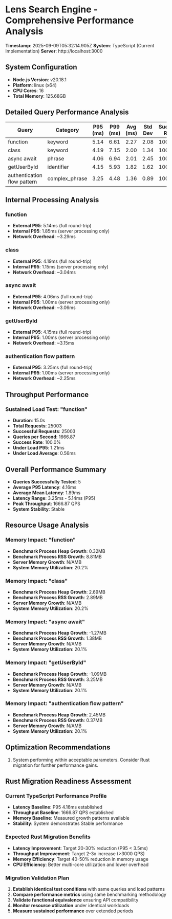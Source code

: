 # Lens Search Engine - Comprehensive Performance Analysis

**Timestamp**: 2025-09-09T05:32:14.905Z
**System**: TypeScript (Current Implementation)
**Server**: http://localhost:3000

## System Configuration

- **Node.js Version**: v20.18.1
- **Platform**: linux (x64)
- **CPU Cores**: 16
- **Total Memory**: 125.68GB

## Detailed Query Performance Analysis

| Query | Category | P95 (ms) | P99 (ms) | Avg (ms) | Std Dev | Success Rate |
|-------|----------|----------|----------|----------|---------|--------------|
| function | keyword | 5.14 | 6.61 | 2.27 | 2.08 | 100.0% |
| class | keyword | 4.19 | 7.15 | 2.00 | 1.34 | 100.0% |
| async await | phrase | 4.06 | 6.94 | 2.01 | 2.45 | 100.0% |
| getUserById | identifier | 4.15 | 5.93 | 1.82 | 1.62 | 100.0% |
| authentication flow pattern | complex_phrase | 3.25 | 4.48 | 1.36 | 0.89 | 100.0% |

## Internal Processing Analysis

### function
- **External P95**: 5.14ms (full round-trip)
- **Internal P95**: 1.85ms (server processing only)
- **Network Overhead**: ~3.29ms

### class
- **External P95**: 4.19ms (full round-trip)
- **Internal P95**: 1.15ms (server processing only)
- **Network Overhead**: ~3.04ms

### async await
- **External P95**: 4.06ms (full round-trip)
- **Internal P95**: 1.00ms (server processing only)
- **Network Overhead**: ~3.06ms

### getUserById
- **External P95**: 4.15ms (full round-trip)
- **Internal P95**: 1.00ms (server processing only)
- **Network Overhead**: ~3.15ms

### authentication flow pattern
- **External P95**: 3.25ms (full round-trip)
- **Internal P95**: 1.00ms (server processing only)
- **Network Overhead**: ~2.25ms

## Throughput Performance

### Sustained Load Test: "function"
- **Duration**: 15.0s
- **Total Requests**: 25003
- **Successful Requests**: 25003
- **Queries per Second**: 1666.87
- **Success Rate**: 100.0%
- **Under Load P95**: 1.21ms
- **Under Load Average**: 0.56ms

## Overall Performance Summary

- **Queries Successfully Tested**: 5
- **Average P95 Latency**: 4.16ms
- **Average Mean Latency**: 1.89ms
- **Latency Range**: 3.25ms - 5.14ms (P95)
- **Peak Throughput**: 1666.87 QPS
- **System Stability**: Stable

## Resource Usage Analysis

### Memory Impact: "function"
- **Benchmark Process Heap Growth**: 0.32MB
- **Benchmark Process RSS Growth**: 8.81MB
- **Server Memory Growth**: N/AMB
- **System Memory Utilization**: 20.2%

### Memory Impact: "class"
- **Benchmark Process Heap Growth**: 2.69MB
- **Benchmark Process RSS Growth**: 2.89MB
- **Server Memory Growth**: N/AMB
- **System Memory Utilization**: 20.2%

### Memory Impact: "async await"
- **Benchmark Process Heap Growth**: -1.27MB
- **Benchmark Process RSS Growth**: 1.38MB
- **Server Memory Growth**: N/AMB
- **System Memory Utilization**: 20.1%

### Memory Impact: "getUserById"
- **Benchmark Process Heap Growth**: -1.09MB
- **Benchmark Process RSS Growth**: 3.25MB
- **Server Memory Growth**: N/AMB
- **System Memory Utilization**: 20.1%

### Memory Impact: "authentication flow pattern"
- **Benchmark Process Heap Growth**: 2.45MB
- **Benchmark Process RSS Growth**: 0.37MB
- **Server Memory Growth**: N/AMB
- **System Memory Utilization**: 20.1%

## Optimization Recommendations

1. System performing within acceptable parameters. Consider Rust migration for further performance gains.

## Rust Migration Readiness Assessment

### Current TypeScript Performance Profile
- **Latency Baseline**: P95 4.16ms established
- **Throughput Baseline**: 1666.87 QPS established
- **Memory Baseline**: Measured growth patterns available
- **Stability**: System demonstrates Stable performance

### Expected Rust Migration Benefits
- **Latency Improvement**: Target 20-30% reduction (P95 < 3.5ms)
- **Throughput Improvement**: Target 2-3x increase (>3000 QPS)
- **Memory Efficiency**: Target 40-50% reduction in memory usage
- **CPU Efficiency**: Better multi-core utilization and lower overhead

### Migration Validation Plan
1. **Establish identical test conditions** with same queries and load patterns
2. **Compare performance metrics** using same benchmarking methodology
3. **Validate functional equivalence** ensuring API compatibility
4. **Monitor resource utilization** under identical workloads
5. **Measure sustained performance** over extended periods
